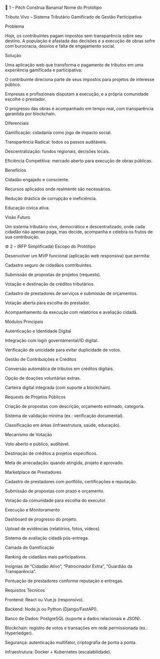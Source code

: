 🌟 1 – Pitch Construa Banania!
Nome do Protótipo

Tributo Vivo – Sistema Tributário Gamificado de Gestão Participativa

Problema

Hoje, os contribuintes pagam impostos sem transparência sobre seu destino. A população é afastada das decisões e a execução de obras sofre com burocracia, desvios e falta de engajamento social.

Solução

Uma aplicação web que transforma o pagamento de tributos em uma experiência gamificada e participativa:

O contribuinte direciona parte de seus impostos para projetos de interesse público.

Empresas e profissionais disputam a execução, e a própria comunidade escolhe o prestador.

O progresso das obras é acompanhado em tempo real, com transparência garantida por blockchain.

Diferenciais

Gamificação: cidadania como jogo de impacto social.

Transparência Radical: todos os passos auditáveis.

Descentralização: fundos regionais, decisões locais.

Eficiência Competitiva: mercado aberto para execução de obras públicas.

Benefícios

Cidadão engajado e consciente.

Recursos aplicados onde realmente são necessários.

Redução drástica de corrupção e ineficiência.

Educação cívica ativa.

Visão Futuro

Um sistema tributário vivo, democrático e descentralizado, onde cada cidadão não apenas paga, mas decide, acompanha e celebra os frutos de sua contribuição.

⚙️ 2 – (RFP Simplificada)
Escopo do Protótipo

Desenvolver um MVP funcional (aplicação web responsiva) que permita:

Cadastro seguro de cidadãos contribuintes.

Submissão de propostas de projetos (requests).

Votação e destinação de créditos tributários.

Cadastro de prestadores de serviços e submissão de orçamentos.

Votação aberta para escolha do prestador.

Acompanhamento da execução com relatórios e avaliação cidadã.

Módulos Principais

Autenticação e Identidade Digital

Integração com login governamental/ID digital.

Verificação de unicidade para evitar duplicidade de votos.

Gestão de Contribuições e Créditos

Conversão automática de tributos em créditos digitais.

Opção de doações voluntárias extras.

Carteira digital integrada (com suporte a blockchain).

Requests de Projetos Públicos

Criação de propostas com descrição, orçamento estimado, categoria.

Sistema de validação mínima (ex.: verificação documental).

Classificação em áreas (infraestrutura, saúde, educação).

Mecanismo de Votação

Voto aberto e público, auditável.

Destinação de créditos a projetos específicos.

Meta de arrecadação: quando atingida, projeto é aprovado.

Marketplace de Prestadores

Cadastro de prestadores com portfólio, certificações e reputação.

Submissão de propostas com prazo e orçamento.

Votação da comunidade para escolha do executor.

Execução e Monitoramento

Dashboard de progresso do projeto.

Upload de evidências (relatórios, fotos, vídeos).

Sistema de avaliação cidadã pós-entrega.

Camada de Gamificação

Ranking de cidadãos mais participativos.

Insígnias de “Cidadão Ativo”, “Patrocinador Extra”, “Guardião da Transparência”.

Pontuação de prestadores conforme reputação e entregas.

Requisitos Técnicos

Frontend: React ou Vue.js (responsivo).

Backend: Node.js ou Python (Django/FastAPI).

Banco de Dados: PostgreSQL (suporte a dados relacionais e JSON).

Blockchain: registro de votos e transações em rede permissionada (ex.: Hyperledger).

Segurança: autenticação multifator, criptografia de ponta a ponta.

Infraestrutura: Docker + Kubernetes (escalabilidade).
